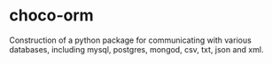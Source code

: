 # choco-orm
Construction of a python package for communicating with various databases, including mysql, postgres, mongod, csv, txt, json and xml.
